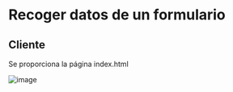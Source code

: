 # Recoger datos de un formulario

## Cliente

Se proporciona la página index.html

![image](https://github.com/user-attachments/assets/ed4c8243-d89f-42e0-a943-df594ad64ca2)
